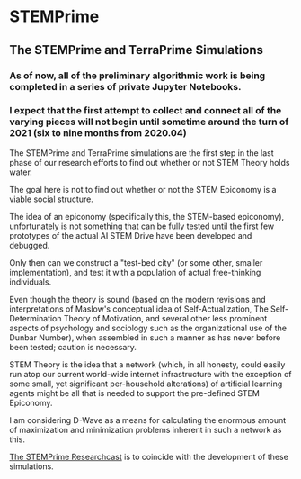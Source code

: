 # STEMPrime
## The STEMPrime and TerraPrime Simulations


### As of now, all of the preliminary algorithmic work is being completed in a series of private Jupyter Notebooks.
### I expect that the first attempt to collect and connect all of the varying pieces will not begin until sometime around the turn of 2021 (six to nine months from 2020.04)


The STEMPrime and TerraPrime simulations are the first step in the last phase of our research efforts to find out
whether or not STEM Theory holds water.

The goal here is not to find out whether or not the STEM Epiconomy is a viable social structure.

The idea of an epiconomy (specifically this, the STEM-based epiconomy), unfortunately is not something that can be
fully tested until the first few prototypes of the actual AI STEM Drive have been developed and debugged.

Only then can we construct a "test-bed city" (or some other, smaller implementation), and test it with a population of
actual free-thinking individuals.

Even though the theory is sound (based on the modern revisions and interpretations of Maslow's conceptual idea of
Self-Actualization, The Self-Determination Theory of Motivation, and several other less prominent aspects of psychology
and sociology such as the organizational use of the Dunbar Number), when assembled in such a manner as has never before
been tested; caution is necessary.

STEM Theory is the idea that a network (which, in all honesty, could easily run atop our current world-wide internet
infrastructure with the exception of some small, yet significant per-household alterations) of artificial learning
agents might be all that is needed to support the pre-defined STEM Epiconomy.

I am considering D-Wave as a means for calculating the enormous amount of maximization and minimization problems
inherent in such a network as this.

[The STEMPrime Researchcast](https://anchor.fm/stemprime/) is to coincide with the development of these simulations.
